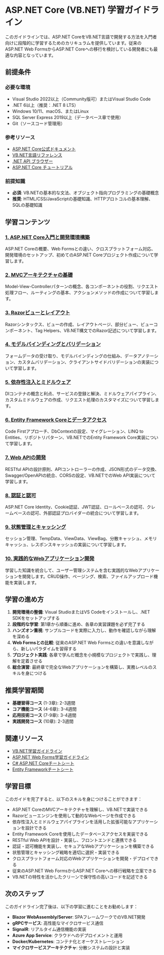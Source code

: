 # ASP.NET Core (VB.NET) 学習ガイドライン

このガイドラインでは、ASP.NET CoreをVB.NET言語で開発する方法を入門者向けに段階的に学習するためのカリキュラムを提供しています。従来のASP.NET Web FormsからASP.NET Coreへの移行を検討している開発者にも最適な内容となっています。

## 前提条件

### 必要な環境
- Visual Studio 2022以上（Community版可）またはVisual Studio Code
- .NET 6以上（推奨：.NET 8 LTS）
- Windows 10/11、macOS、またはLinux
- SQL Server Express 2019以上（データベース章で使用）
- Git（ソースコード管理用）

### 参考リソース
- [ASP.NET Core公式ドキュメント](https://docs.microsoft.com/ja-jp/aspnet/core/)
- [VB.NET言語リファレンス](https://docs.microsoft.com/ja-jp/dotnet/visual-basic/)
- [.NET API ブラウザー](https://docs.microsoft.com/ja-jp/dotnet/api/)
- [ASP.NET Core チュートリアル](https://dotnet.microsoft.com/ja-jp/learn/aspnet)

### 前提知識
- **必須**: VB.NETの基本的な文法、オブジェクト指向プログラミングの基礎概念
- **推奨**: HTML/CSS/JavaScriptの基礎知識、HTTPプロトコルの基本理解、SQLの基礎知識

## 学習コンテンツ

### [1. ASP.NET Core入門と開発環境構築](https://fcircle-biz.github.io/tech_docs/guide/dotnet-ecosystem/aspnetcore-vb/aspnetcore-vb-learning-material-1.html)
ASP.NET Coreの概要、Web Formsとの違い、クロスプラットフォーム対応、開発環境のセットアップ、初めてのASP.NET Coreプロジェクト作成について学習します。

### [2. MVCアーキテクチャの基礎](https://fcircle-biz.github.io/tech_docs/guide/dotnet-ecosystem/aspnetcore-vb/aspnetcore-vb-learning-material-2.html)
Model-View-Controllerパターンの概念、各コンポーネントの役割、リクエスト処理フロー、ルーティングの基本、アクションメソッドの作成について学習します。

### [3. Razorビューとレイアウト](https://fcircle-biz.github.io/tech_docs/guide/dotnet-ecosystem/aspnetcore-vb/aspnetcore-vb-learning-material-3.html)
Razorシンタックス、ビューの作成、レイアウトページ、部分ビュー、ビューコンポーネント、Tag Helpers、VB.NET構文でのRazor記述について学習します。

### [4. モデルバインディングとバリデーション](https://fcircle-biz.github.io/tech_docs/guide/dotnet-ecosystem/aspnetcore-vb/aspnetcore-vb-learning-material-4.html)
フォームデータの受け取り、モデルバインディングの仕組み、データアノテーション、カスタムバリデーション、クライアントサイドバリデーションの実装について学習します。

### [5. 依存性注入とミドルウェア](https://fcircle-biz.github.io/tech_docs/guide/dotnet-ecosystem/aspnetcore-vb/aspnetcore-vb-learning-material-5.html)
DIコンテナの概念と利点、サービスの登録と解決、ミドルウェアパイプライン、カスタムミドルウェアの作成、リクエスト処理のカスタマイズについて学習します。

### [6. Entity Framework Coreとデータアクセス](https://fcircle-biz.github.io/tech_docs/guide/dotnet-ecosystem/aspnetcore-vb/aspnetcore-vb-learning-material-6.html)
Code Firstアプローチ、DbContextの設定、マイグレーション、LINQ to Entities、リポジトリパターン、VB.NETでのEntity Framework Core実装について学習します。

### [7. Web APIの開発](https://fcircle-biz.github.io/tech_docs/guide/dotnet-ecosystem/aspnetcore-vb/aspnetcore-vb-learning-material-7.html)
RESTful APIの設計原則、APIコントローラーの作成、JSON形式のデータ交換、Swagger/OpenAPIの統合、CORSの設定、VB.NETでのWeb API実装について学習します。

### [8. 認証と認可](https://fcircle-biz.github.io/tech_docs/guide/dotnet-ecosystem/aspnetcore-vb/aspnetcore-vb-learning-material-8.html)
ASP.NET Core Identity、Cookie認証、JWT認証、ロールベースの認可、クレームベースの認可、外部認証プロバイダーの統合について学習します。

### [9. 状態管理とキャッシング](https://fcircle-biz.github.io/tech_docs/guide/dotnet-ecosystem/aspnetcore-vb/aspnetcore-vb-learning-material-9.html)
セッション管理、TempData、ViewData、ViewBag、分散キャッシュ、メモリキャッシュ、レスポンスキャッシュの実装について学習します。

### [10. 実践的なWebアプリケーション開発](https://fcircle-biz.github.io/tech_docs/guide/dotnet-ecosystem/aspnetcore-vb/aspnetcore-vb-learning-material-10.html)
学習した知識を統合して、ユーザー管理システムを含む実践的なWebアプリケーションを開発します。CRUD操作、ページング、検索、ファイルアップロード機能を実装します。

## 学習の進め方

1. **開発環境の整備**: Visual StudioまたはVS Codeをインストールし、.NET SDKをセットアップする
2. **段階的な学習**: 第1章から順番に進め、各章の実習課題を必ず完了する
3. **ハンズオン重視**: サンプルコードを実際に入力し、動作を確認しながら理解を深める
4. **Web Formsとの比較**: 従来のASP.NET Web Formsとの違いを意識しながら、新しいパラダイムを習得する
5. **プロジェクト実践**: 各章で学んだ概念を小規模なプロジェクトで実践し、理解を定着させる
6. **総合演習**: 最終章で完全なWebアプリケーションを構築し、実務レベルのスキルを身につける

## 推奨学習期間

- **基礎習得コース** (1-3章): 2-3週間
- **コア機能コース** (4-6章): 3-4週間
- **応用技術コース** (7-9章): 3-4週間
- **実践開発コース** (10章): 2-3週間

## 関連リソース

- [VB.NET学習ガイドライン](../vbnet/README.md)
- [ASP.NET Web Forms学習ガイドライン](../aspnet-vb/README.md)
- [C# ASP.NET Coreチートシート](../../../cheatsheet/frameworks/aspnetcore-cheatsheet.html)
- [Entity Frameworkチートシート](../../../cheatsheet/frameworks/entityframework-cheatsheet.html)

## 学習目標

このガイドを完了すると、以下のスキルを身につけることができます：

- ASP.NET CoreのMVCアーキテクチャを理解し、VB.NETで実装できる
- Razorビューエンジンを使用して動的なWebページを作成できる
- 依存性注入とミドルウェアパイプラインを活用した拡張可能なアプリケーションを設計できる
- Entity Framework Coreを使用したデータベースアクセスを実装できる
- RESTful Web APIを設計・実装し、フロントエンドと連携できる
- 認証・認可機能を実装し、セキュアなWebアプリケーションを構築できる
- 状態管理とキャッシング戦略を適切に選択・実装できる
- クロスプラットフォーム対応のWebアプリケーションを開発・デプロイできる
- 従来のASP.NET Web FormsからASP.NET Coreへの移行戦略を立案できる
- VB.NETの特性を活かしたクリーンで保守性の高いコードを記述できる

## 次のステップ

このガイドライン完了後は、以下の学習に進むことをお勧めします：

- **Blazor WebAssembly/Server**: SPAフレームワークでのVB.NET開発
- **gRPCサービス**: 高性能なマイクロサービス通信
- **SignalR**: リアルタイム通信機能の実装
- **Azure App Service**: クラウドへのデプロイメントと運用
- **Docker/Kubernetes**: コンテナ化とオーケストレーション
- **マイクロサービスアーキテクチャ**: 分散システムの設計と実装
